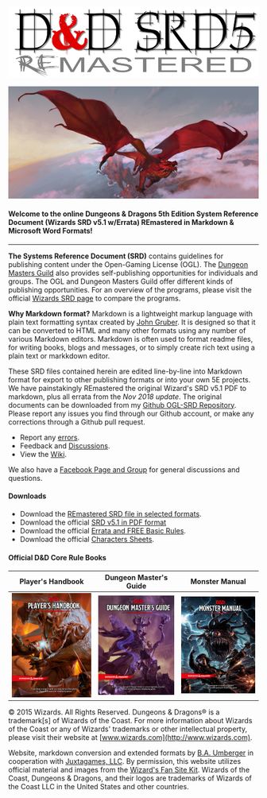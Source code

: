 ![REmastered Logo](RE&.logo.1000.286.144.png)

![Fan Site Kit Image](ToDKeyArt2.jpg)

#### Welcome to the online Dungeons & Dragons 5th Edition System Reference Document (Wizards SRD v5.1 w/Errata) REmastered in Markdown & Microsoft Word Formats!

---

**The Systems Reference Document (SRD)** contains guidelines for publishing content under the Open-Gaming License (OGL). The [Dungeon Masters Guild](http://dungeonmastersguild.com/) also provides self-publishing opportunities for individuals and groups. The OGL and Dungeon Masters Guild offer different kinds of publishing opportunities. For an overview of the programs, please visit the official [Wizards SRD page](http://dnd.wizards.com/articles/features/systems-reference-document-srd) to compare the programs.

**Why Markdown format?** Markdown is a lightweight markup language with plain text formatting syntax created by [John Gruber](https://daringfireball.net). It is designed so that it can be converted to HTML and many other formats using any number of various Markdown editors. Markdown is often used to format readme files, for writing books, blogs and messages, or to simply create rich text using a plain text or markkdown editor.

These SRD files contained herein are edited line-by-line into Markdown format for export to other publishing formats or into your own 5E projects. We have painstakingly REmastered the original Wizard's SRD v5.1 PDF to markdown, plus all errata from the _Nov 2018 update_. The original documents can be downloaded from my [Github OGL-SRD Repository](https://github.com/Umbyology/OGL-SRD5). Please report any issues you find through our Github account, or make any corrections through a Github pull request. 

* Report any [errors](https://github.com/Umbyology/OGL-SRD5/issues).
* Feedback and [Discussions](https://github.com/Umbyology/OGL-SRD5/discussions).
* View the [Wiki](https://github.com/Umbyology/OGL-SRD5/wiki).

We also have a [Facebook Page and Group](https://www.facebook.com/oglsrd5) for general discussions and questions.

#### Downloads

* Download the [REmastered SRD file in selected formats](https://github.com/Umbyology/OGL-SRD5/tree/master/downloads).
* Download the official [SRD v5.1 in PDF format](http://media.wizards.com/2016/downloads/DND/SRD-OGL_V5.1.pdf)
* Download the official [Errata and FREE Basic Rules](http://dnd.wizards.com/articles/features/basicrules).
* Download the official [Characters Sheets](http://dnd.wizards.com/articles/features/character_sheets).

#### Official D&D Core Rule Books

| <center>Player's Handbook</center>                                                                             | <center>Dungeon Master's Guide</center>                                                                       | <center>Monster Manual</center>                                                                        |
|-------------------------------------------------------------------------------------------------------------------------------------------|------------------------------------------------------------------------------------------------------------------------------------------|-----------------------------------------------------------------------------------------------------------------------------------|
| ![PHB](DnD_PHB.jpg)                                                                                                                       | ![DMG](DnD_DMG.jpg)                                                                                                                      | ![MM](DnD_MM.jpg)                                                                                                                 |

© 2015 Wizards. All Rights Reserved. Dungeons & Dragons® is a trademark[s] of Wizards of the Coast. For more information about Wizards of the Coast or any of Wizards' trademarks or other intellectual property, please visit their website at [www.wizards.com](http://www.wizards.com).

Website, markdown conversion and extended formats by [B.A. Umberger](http://www.umbyology.com) in cooperation with [Juxtagames, LLC](http://www.juxta.games). By permission, this website utilizes official material and images from the [Wizard's Fan Site Kit](http://dnd.wizards.com/articles/features/fan-site-kit). Wizards of the Coast, Dungeons & Dragons, and their logos are trademarks of Wizards of the Coast LLC in the United States and other countries.

